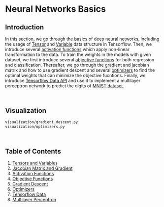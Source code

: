 # Neural Networks Basics
## Introduction
In this section, we go through the basics of deep neural networks, including the usage of [Tensor](https://www.tensorflow.org/api_docs/python/tf/Tensor) and [Variable](https://www.tensorflow.org/api_docs/python/tf/Variable) data structure in Tensorflow. Then, we introduce several [activation functions](https://www.tensorflow.org/api_docs/python/tf/keras/activations) which apply non-linear transformation to the data. To train the weights in the models with given dataset, we first introduce several [objective functions](https://www.tensorflow.org/api_docs/python/tf/keras/losses) for both regression and classification. Thereafter, we go through the gradient and jacobian matrix and how to use gradient descent and several [optimizers](https://www.tensorflow.org/api_docs/python/tf/keras/optimizers) to find the optimal weights that can minimize the objective fucntions. Finally, we introduce [Tensorflow Data API](https://www.tensorflow.org/guide/data) and use it to implement a multilayer perceptron network to predict the digits of [MNIST dataset](http://yann.lecun.com/exdb/mnist/).

&nbsp;
## Visualization
```bash
visualization/gradient_descent.py
visualization/optimizers.py
```

&nbsp;
## Table of Contents
1. [Tensors and Variables](tensors_and_variables.ipynb)
2. [Jacobian Matrix and Gradient](jacobian_matrix_and_gradient.ipynb)
3. [Activation Functions](activation_functions.ipynb)
4. [Objective Functions](objective_functions.ipynb)
5. [Gradient Descent](gradient_descent.ipynb)
6. [Optimizers](optimizers.ipynb)
7. [Tensorflow Data](tensorflow_data.ipynb)
8. [Multilayer Perceptron](multilayer_perceptron.ipynb)